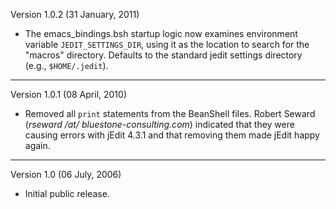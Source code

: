 Version 1.0.2 (31 January, 2011)

* The emacs_bindings.bsh startup logic now examines environment variable
  `JEDIT_SETTINGS_DIR`, using it as the location to search for the "macros"
   directory. Defaults to the standard jedit settings directory
   (e.g., `$HOME/.jedit`).

---

Version 1.0.1 (08 April, 2010)

* Removed all `print` statements from the BeanShell files. Robert Seward
  (*rseward /at/ bluestone-consulting.com*) indicated that they were causing
  errors with jEdit 4.3.1 and that removing them made jEdit happy again.

---

Version 1.0 (06 July, 2006)

* Initial public release.
